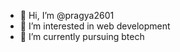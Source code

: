 - 👋 Hi, I’m @pragya2601
- 👀 I’m interested in web development 
- 🌱 I’m currently pursuing btech



<!---
pragya2601/pragya2601 is a ✨ special ✨ repository because its `README.md` (this file) appears on your GitHub profile.
You can click the Preview link to take a look at your changes.
--->

